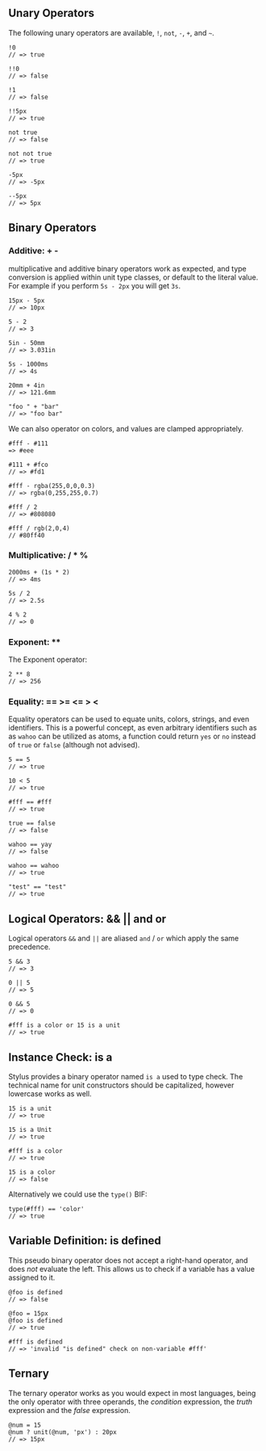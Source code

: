 
## Unary Operators

The following unary operators are available, `!`, `not`, `-`, `+`, and `~`.

    !0
    // => true
    
    !!0
    // => false

    !1
    // => false
    
    !!5px
    // => true

    not true
    // => false
    
    not not true
    // => true
    
    -5px
    // => -5px
    
    --5px
    // => 5px

## Binary Operators

### Additive: + -

multiplicative and additive binary operators work as expected, and type conversion is applied within unit type classes, or default to the literal value. For example if you perform `5s - 2px` you will get `3s`.

    15px - 5px
    // => 10px
    
    5 - 2
    // => 3
    
    5in - 50mm
    // => 3.031in
    
    5s - 1000ms
    // => 4s
    
    20mm + 4in
    // => 121.6mm

    "foo " + "bar"
    // => "foo bar"

We can also operator on colors, and values are clamped appropriately.

    #fff - #111
    => #eee
    
    #111 + #fco
    // => #fd1
    
    #fff - rgba(255,0,0,0.3)
    // => rgba(0,255,255,0.7)
    
    #fff / 2
    // => #808080
    
    #fff / rgb(2,0,4)
    // #80ff40

### Multiplicative: / * %

    2000ms + (1s * 2)
    // => 4ms

    5s / 2
    // => 2.5s

    4 % 2
    // => 0

### Exponent: **

The Exponent operator:

    2 ** 8
    // => 256

### Equality: == >= <= > <

Equality operators can be used to equate units, colors, strings, and even identifiers. This is a powerful concept, as even arbitrary identifiers such as as `wahoo` can be utilized as atoms, a function could return `yes` or `no` instead of `true` or `false` (although not advised). 

    5 == 5
    // => true
    
    10 < 5
    // => true
    
    #fff == #fff
    // => true
    
    true == false
    // => false
    
    wahoo == yay
    // => false
    
    wahoo == wahoo
    // => true
    
    "test" == "test"
    // => true

## Logical Operators: && || and or

Logical operators `&&` and `||` are aliased `and` / `or` which apply the same precedence.

    5 && 3
    // => 3
    
    0 || 5
    // => 5
    
    0 && 5
    // => 0
    
    #fff is a color or 15 is a unit
    // => true

## Instance Check: is a

Stylus provides a binary operator named `is a` used to type check. The technical name for unit constructors should be capitalized, however lowercase works as well.

    15 is a unit
    // => true
    
    15 is a Unit
    // => true
    
    #fff is a color
    // => true
    
    15 is a color
    // => false

Alternatively we could use the `type()` BIF:

    type(#fff) == 'color'
    // => true                                                                            

## Variable Definition: is defined

This pseudo binary operator does not accept a right-hand operator, and does _not_ evaluate the left. This allows us to check if a variable has a value assigned to it.

    @foo is defined
    // => false
    
    @foo = 15px
    @foo is defined
    // => true
    
    #fff is defined
    // => 'invalid "is defined" check on non-variable #fff'

## Ternary

The ternary operator works as you would expect in most languages, being the only operator with three operands, the _condition_ expression, the _truth_ expression and the _false_ expression.

    @num = 15
    @num ? unit(@num, 'px') : 20px
    // => 15px